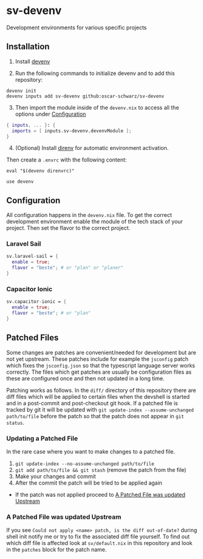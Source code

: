 # sv-devenv

Development environments for various specific projects
## Installation

1. Install [devenv](https://devenv.sh/getting-started/)

2. Run the following commands to initialize devenv and to add this repository:
```
devenv init
devenv inputs add sv-devenv github:oscar-schwarz/sv-devenv 
```

3. Then import the module inside of the `devenv.nix` to access all the options under [Configuration](#Configuration)
```nix
{ inputs, ... }: {
  imports = [ inputs.sv-devenv.devenvModule ];
}
```

4. (Optional) Install [direnv](https://direnv.net/docs/installation.html) for automatic environment activation.

Then create a `.envrc` with the following content:

```envrc
eval "$(devenv direnvrc)"

use devenv
```

## Configuration

All configuration happens in the `devenv.nix` file. To get the correct development environment enable the module of the tech stack of your project. Then set the flavor to the correct project.

### Laravel Sail

```nix
sv.laravel-sail = {
  enable = true;
  flavor = "beste"; # or "plan" or "planer"
}
```

### Capacitor Ionic

```nix
sv.capacitor-ionic = {
  enable = true;
  flavor = "beste"; # or "plan"
}
```

## Patched Files

Some changes are patches are convenient/needed for development but are not yet upstream. These patches include for example the `jsconfig` patch which fixes the `jsconfig.json` so that the typescript language server works correctly.
The files which get patches are usually be configuration files as these are configured once and then not updated in a long time.

Patching works as follows. In the `diff/` directory of this repository there are diff files which will be applied to certain files when the devshell is started and in a post-commit and post-checkout git hook.
If a patched file is tracked by git it will be updated with `git update-index --assume-unchanged path/to/file` before the patch so that the patch does not appear in `git status`.


### Updating a Patched File

In the rare case where you want to make changes to a patched file.

1. `git update-index --no-assume-unchanged path/to/file`
2. `git add path/to/file && git stash` (remove the patch from the file)
3. Make your changes and commit
4. After the commit the patch will be tried to be applied again
  - If the patch was not applied proceed to [A Patched File was updated Upstream](#a-patched-file-was-updated-upstream)


### A Patched File was updated Upstream

If you see `Could not apply <name> patch, is the diff out-of-date?` during shell init notify me or try to fix the associated diff file yourself.
To find out which diff file is affected look at `sv/default.nix` in this repository and look in the `patches` block for the patch name.
